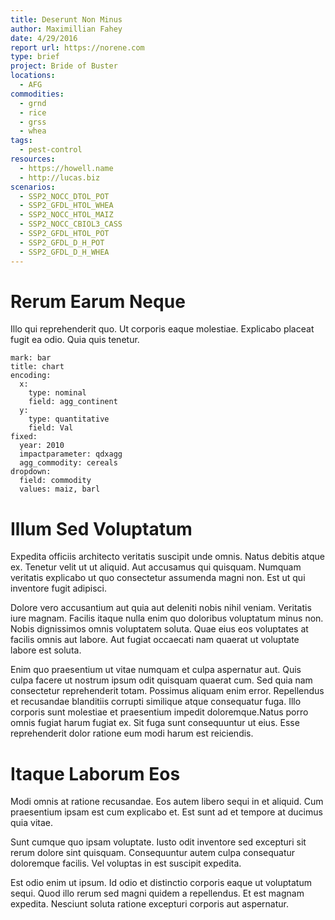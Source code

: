 ```yaml
---
title: Deserunt Non Minus
author: Maximillian Fahey
date: 4/29/2016
report url: https://norene.com
type: brief
project: Bride of Buster
locations:
  - AFG
commodities:
  - grnd
  - rice
  - grss
  - whea
tags:
  - pest-control
resources:
  - https://howell.name
  - http://lucas.biz
scenarios:
  - SSP2_NOCC_DTOL_POT
  - SSP2_GFDL_HTOL_WHEA
  - SSP2_NOCC_HTOL_MAIZ
  - SSP2_NOCC_CBIOL3_CASS
  - SSP2_GFDL_HTOL_POT
  - SSP2_GFDL_D_H_POT
  - SSP2_GFDL_D_H_WHEA
---
```

# Rerum Earum Neque
Illo qui reprehenderit quo. Ut corporis eaque molestiae. Explicabo placeat fugit ea odio. Quia quis tenetur.

```vis
mark: bar
title: chart
encoding:
  x:
    type: nominal
    field: agg_continent
  y:
    type: quantitative
    field: Val
fixed:
  year: 2010
  impactparameter: qdxagg
  agg_commodity: cereals
dropdown:
  field: commodity
  values: maiz, barl
```

# Illum Sed Voluptatum
Expedita officiis architecto veritatis suscipit unde omnis. Natus debitis atque ex. Tenetur velit ut ut aliquid. Aut accusamus qui quisquam. Numquam veritatis explicabo ut quo consectetur assumenda magni non. Est ut qui inventore fugit adipisci.
 Dolore vero accusantium aut quia aut deleniti nobis nihil veniam. Veritatis iure magnam. Facilis itaque nulla enim quo doloribus voluptatum minus non. Nobis dignissimos omnis voluptatem soluta. Quae eius eos voluptates at facilis omnis aut labore. Aut fugiat occaecati nam quaerat ut voluptate labore est soluta.
 Enim quo praesentium ut vitae numquam et culpa aspernatur aut. Quis culpa facere ut nostrum ipsum odit quisquam quaerat cum. Sed quia nam consectetur reprehenderit totam. Possimus aliquam enim error. Repellendus et recusandae blanditiis corrupti similique atque consequatur fuga. Illo corporis sunt molestiae et praesentium impedit doloremque.Natus porro omnis fugiat harum fugiat ex. Sit fuga sunt consequuntur ut eius. Esse reprehenderit dolor ratione eum modi harum est reiciendis.

# Itaque Laborum Eos
Modi omnis at ratione recusandae. Eos autem libero sequi in et aliquid. Cum praesentium ipsam est cum explicabo et. Est sunt ad et tempore at ducimus quia vitae.
 Sunt cumque quo ipsam voluptate. Iusto odit inventore sed excepturi sit rerum dolore sint quisquam. Consequuntur autem culpa consequatur doloremque facilis. Vel voluptas in est suscipit expedita.
 Est odio enim ut ipsum. Id odio et distinctio corporis eaque ut voluptatum sequi. Quod illo rerum sed magni quidem a repellendus. Et est magnam expedita. Nesciunt soluta ratione excepturi corporis aut aspernatur.
